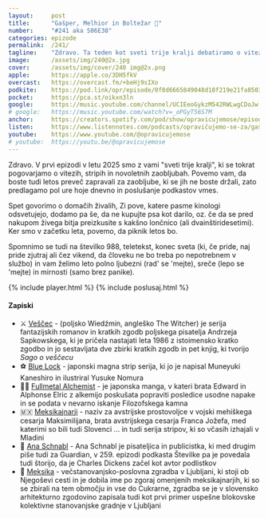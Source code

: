 ```yaml
---
layout: 	post
title:  	"Gašper, Melhior in Boltežar 👑"
number: 	"#241 aka S06E38"
categories:	epizode
permalink:	/241/
tagline: 	"Zdravo. Ta teden kot sveti trije kralji debatiramo o vitezih, veščecu, mangah, klubu oboževalk, absintu, fitnesu, novoletnih zaobljubah, številki 988, 42 lončnicah in teletekstu." 
image:		/assets/img/240@2x.jpg
cover:		/assets/img/cover/240 img@2x.png
apple:		https://apple.co/3DH5fkV
overcast:	https://overcast.fm/+beHj9sIXo
podkite:	https://pod.link/opr/episode/0f8d6665849048d18f219e21fa850384
pocket:		https://pca.st/oikxn3ln
google:		https://music.youtube.com/channel/UCIEeoGykzM542RWLwgCDoJw
# google:	https://music.youtube.com/watch?v=_oPGyT56S7M
anchor:		https://creators.spotify.com/pod/show/opravicujemose/episodes/Gaper--Melhior-in-Boltear-e2t3eks
listen:		https://www.listennotes.com/podcasts/opravičujemo-se-za/gašper-melhior-in-boltežar-1brKLcNX-yZ/embed/
youtube:	https://www.youtube.com/@opravicujemose
# youtube:	https://youtu.be/@opravicujemose
---
```


Zdravo. V prvi epizodi v letu 2025 smo z vami "sveti trije kralji", ki se tokrat pogovarjamo o vitezih, stripih in novoletnih zaobljubah. Povemo vam, da boste tudi letos preveč zapravali za zaobljube, ki se jih ne boste držali, zato predlagamo pol ure hoje dnevno in poslušanje podkastov vmes.

Spet govorimo o domačih živalih, Zi pove, katere pasme kinologi odsvetujejo, dodamo pa še, da ne kupujte psa kot darilo, oz. če da se pred nakupom živega bitja preizkusite s kakšno lončnico (ali dvainštiridesetimi). Ker smo v začetku leta, povemo, da piknik letos bo. 

Spomnimo se tudi na številko 988, teletekst, konec sveta (ki, če pride, naj pride zjutraj ali čez vikend, da človeku ne bo treba po nepotrebnem v službo) in vam želimo leto polno ljubezni (rad' se 'mejte), sreče (lepo se 'mejte) in mirnosti (samo brez panike). 

{% include player.html %}
{% include poslusaj.html %}

<!--break-->

#### Zapiski

- ⚔ [Veščec](https://sl.wikipedia.org/wiki/Ve%C5%A1%C4%8Dec_(fantazijska_serija)) - (poljsko Wiedźmin, angleško The Witcher) je serija fantazijskih romanov in kratkih zgodb poljskega pisatelja Andrzeja Sapkowskega, ki je pričela nastajati leta 1986 z istoimensko kratko zgodbo in jo sestavljata dve zbirki kratkih zgodb in pet knjig, ki tvorijo *Sago o veščecu* 
- ⚽️ [Blue Lock](https://en.wikipedia.org/wiki/Blue_Lock) - japonski magna strip serija, ki jo je napisal Muneyuki Kaneshiro in ilustriral Yusuke Nomura 
- 🧙‍♂️ [Fullmetal Alchemist](https://en.wikipedia.org/wiki/Fullmetal_Alchemist) - je japonska manga, v kateri brata Edward in Alphonse Elric z alkemijo poskušata popraviti posledice usodne napake in se podata v nevarno iskanje Filozofskega kamna 
- 🇲🇽 [Meksikajnarji](https://sl.wikipedia.org/wiki/Meksikajnarji) - naziv za avstrijske prostovoljce v vojski mehiškega cesarja Maksimilijana, brata avstrijskega cesarja Franca Jožefa, med katerimi so bili tudi Slovenci ... in tudi serija stripov, ki so včasih izhajali v Mladini 
- 🔢 [Ana Schnabl](https://365.rtvslo.si/arhiv/stevilke/175093349) - Ana Schnabl je pisateljica in publicistka, ki med drugim piše tudi za Guardian, v 259. epizodi podkasta Številke pa je povedala tudi štorijo, da je Charles Dickens začel kot avtor podlistkov  
- 🏫 [Meksika](https://sl.wikipedia.org/wiki/Meksika) - večstanovanjsko-poslovna zgradba v Ljubljani, ki stoji ob Njegoševi cesti in je dobila ime po zgoraj omenjenih meksikajnarjih, ki so se zbirali na tem območju in vse do Cukrarne, zgradba se je v slovensko arhitekturno zgodovino zapisala tudi kot prvi primer uspešne blokovske kolektivne stanovanjske gradnje v Ljubljani 